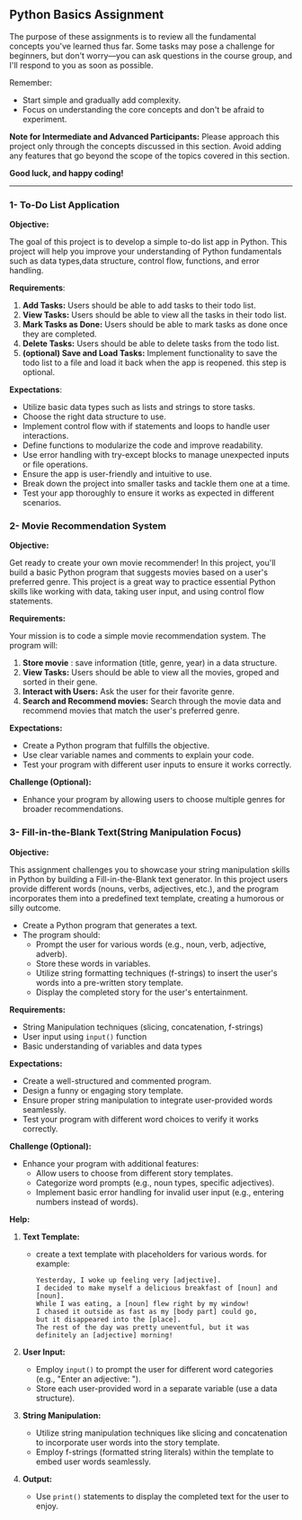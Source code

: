 ## Python Basics Assignment

The purpose of these assignments is to review all the fundamental concepts you've learned thus far. Some tasks may pose a challenge for beginners, but don't worry—you can ask questions in the course group, and I'll respond to you as soon as possible.

Remember:

- Start simple and gradually add complexity.
- Focus on understanding the core concepts and don't be afraid to experiment.

**Note for Intermediate and Advanced Participants:** Please approach this project only through the concepts discussed in this section. Avoid adding any features that go beyond the scope of the topics covered in this section.

**Good luck, and happy coding!**

---



### 1- To-Do List Application

**Objective:**

The goal of this project is to develop a simple to-do list app in Python. This project will help you improve your understanding of Python fundamentals such as data types,data structure, control flow, functions, and error handling.

**Requirements**:

1. **Add Tasks:** Users should be able to add tasks to their todo list.
2. **View Tasks:** Users should be able to view all the tasks in their todo list.
3. **Mark Tasks as Done:** Users should be able to mark tasks as done once they are completed.
4. **Delete Tasks:** Users should be able to delete tasks from the todo list.
5. **(optional) Save and Load Tasks:** Implement functionality to save the todo list to a file and load it back when the app is reopened. this step is optional.

**Expectations**:

- Utilize basic data types such as lists and strings to store tasks.
- Choose the right data structure to use.
- Implement control flow with if statements and loops to handle user interactions.
- Define functions to modularize the code and improve readability.
- Use error handling with try-except blocks to manage unexpected inputs or file operations.
- Ensure the app is user-friendly and intuitive to use.
- Break down the project into smaller tasks and tackle them one at a time.
- Test your app thoroughly to ensure it works as expected in different scenarios.



### 2- Movie Recommendation System

**Objective:**

Get ready to create your own movie recommender! In this project, you'll build a basic Python program that suggests movies based on a user's preferred genre. This project is a great way to practice essential Python skills like working with data, taking user input, and using control flow statements.

**Requirements:**

Your mission is to code a simple movie recommendation system. The program will:

1. **Store movie** : save information (title, genre, year) in a data structure.
2. **View Tasks:** Users should be able to view all the movies, groped and sorted in their gene.
3. **Interact with Users:**  Ask the user for their favorite genre.
4. **Search and Recommend movies:** Search through the movie data and recommend movies that match the user's preferred genre.

**Expectations:**

- Create a Python program that fulfills the objective.
- Use clear variable names and comments to explain your code.
- Test your program with different user inputs to ensure it works correctly.

**Challenge (Optional):**

- Enhance your program by allowing users to choose multiple genres for broader recommendations.



### 3- Fill-in-the-Blank Text(String Manipulation Focus)

**Objective:**

This assignment challenges you to showcase your string manipulation skills in Python by building a Fill-in-the-Blank text generator. In this project users provide different words (nouns, verbs, adjectives, etc.), and the program incorporates them into a predefined text template, creating a humorous or silly outcome.

- Create a Python program that generates a text.
- The program should:
  - Prompt the user for various words (e.g., noun, verb, adjective, adverb).
  - Store these words in variables.
  - Utilize string formatting techniques (f-strings) to insert the user's words into a pre-written story template.
  - Display the completed story for the user's entertainment.

**Requirements:**

- String Manipulation techniques (slicing, concatenation, f-strings)
- User input using `input()` function
- Basic understanding of variables and data types

**Expectations:**

- Create a well-structured and commented program.
- Design a funny or engaging story template.
- Ensure proper string manipulation to integrate user-provided words seamlessly.
- Test your program with different word choices to verify it works correctly.

**Challenge (Optional):**

- Enhance your program with additional features:
  - Allow users to choose from different story templates.
  - Categorize word prompts (e.g., noun types, specific adjectives).
  - Implement basic error handling for invalid user input (e.g., entering numbers instead of words).

**Help:**

1. **Text Template:**

   - create a text template with placeholders for various words. for example:
     ```
     Yesterday, I woke up feeling very [adjective].  
     I decided to make myself a delicious breakfast of [noun] and [noun].  
     While I was eating, a [noun] flew right by my window!  
     I chased it outside as fast as my [body part] could go,  
     but it disappeared into the [place].  
     The rest of the day was pretty uneventful, but it was definitely an [adjective] morning!
     ```

2. **User Input:**

   - Employ `input()` to prompt the user for different word categories (e.g., "Enter an adjective: ").
   - Store each user-provided word in a separate variable (use a data structure).

3. **String Manipulation:**

   - Utilize string manipulation techniques like slicing and concatenation to incorporate user words into the story template.
   - Employ f-strings (formatted string literals) within the template to embed user words seamlessly.

4. **Output:**

   - Use `print()` statements to display the completed text for the user to enjoy.